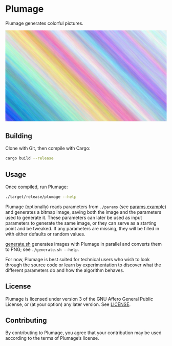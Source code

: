 Plumage
=======

Plumage generates colorful pictures.

![example output](misc/example.png)

Building
--------

Clone with Git, then compile with Cargo:

```bash
cargo build --release
```

Usage
-----

Once compiled, run Plumage:

```bash
./target/release/plumage --help
```

Plumage (optionally) reads parameters from `./params` (see [params.example])
and generates a bitmap image, saving both the image and the parameters used to
generate it. These parameters can later be used as input parameters to generate
the same image, or they can serve as a starting point and be tweaked. If any
parameters are missing, they will be filled in with either defaults or random
values.

[params.example]: params.example

[generate.sh] generates images with Plumage in parallel and converts them to
PNG; see `./generate.sh --help`.

[generate.sh]: generate.sh

For now, Plumage is best suited for technical users who wish to look through
the source code or learn by experimentation to discover what the different
parameters do and how the algorithm behaves.

License
-------

Plumage is licensed under version 3 of the GNU Affero General Public License,
or (at your option) any later version. See [LICENSE](LICENSE).

Contributing
------------

By contributing to Plumage, you agree that your contribution may be used
according to the terms of Plumage’s license.
